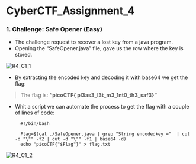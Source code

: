 # CyberCTF_Assignment_4

### 1. Challenge: Safe Opener (Easy)

* The challenge request to recover a lost key from a java program.
* Opening the “SafeOpener.java” file, gave us the row where the key is stored.

![R4_C1_1](https://user-images.githubusercontent.com/124681007/217743130-162be5e9-c44d-4f92-b096-6bcaffdc3b39.png)

* By extracting the encoded key and decoding it with base64 we get the flag:

> The flag is: **“picoCTF{ pl3as3_l3t_m3_1nt0_th3_saf3}”**

* Whit a script we can automate the process to get the flag with a couple of lines of code:

		#!/bin/bash

		Flag=$(cat ./SafeOpener.java | grep "String encodedkey ="  | cut -d "\"" -f2 | cut -d "\"" -f1 | base64 -d)
		echo "picoCTF{"$Flag"}" > flag.txt

![R4_C1_2](https://user-images.githubusercontent.com/124681007/217743141-12307f7a-a530-4806-8db7-833f85d93929.png)
